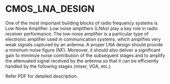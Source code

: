 # CMOS_LNA_DESIGN
One of the most important building blocks of radio frequency systems is Low Noise Amplifier. Low noise amplifiers (LNAs) play a key role in radio receiver performance. The low noise amplifier is a particular type of electronic amplifier used in communication systems, which amplifies very weak signals captured by an antenna. A proper LNA design should provide a minimum noise figure (NF). Moreover, it should also deliver a significant gain to minimize noise contribution of the subsequent stages and to amplify the attenuated signal received by the antenna so that it can be efficiently handled by the following stages (mixer, VGA, etc.).

Refer PDF for detailed description.
